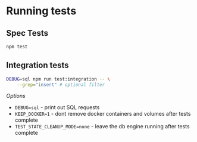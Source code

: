 # Running tests

## Spec Tests

```sh
npm test
```

## Integration tests

```sh
DEBUG=sql npm run test:integration -- \
    --grep="insert" # optional filter
```

_Options_
- `DEBUG=sql` - print out SQL requests
- `KEEP_DOCKER=1` - dont remove docker containers and volumes after tests complete
- `TEST_STATE_CLEANUP_MODE=none` - leave the db engine running after tests complete
